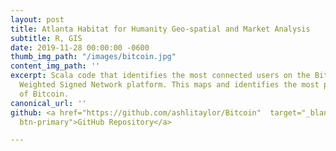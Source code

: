 ```yaml
---
layout: post
title: Atlanta Habitat for Humanity Geo-spatial and Market Analysis
subtitle: R, GIS
date: 2019-11-28 00:00:00 -0600
thumb_img_path: "/images/bitcoin.jpg"
content_img_path: ''
excerpt: Scala code that identifies the most connected users on the Bitcoin OTC Trust
  Weighted Signed Network platform. This maps and identifies the most prolific traders
  of Bitcoin.
canonical_url: ''
github: <a href="https://github.com/ashlitaylor/Bitcoin"  target="_blank" class="btn
  btn-primary">GitHub Repository</a>

---
```

